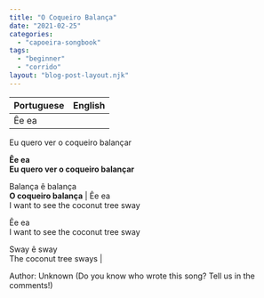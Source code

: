 ```yaml
---
title: "O Coqueiro Balança"
date: "2021-02-25"
categories: 
  - "capoeira-songbook"
tags: 
  - "beginner"
  - "corrido"
layout: "blog-post-layout.njk"
---
```


| Portuguese | English |
| --- | --- |
| Êe ea  
Eu quero ver o coqueiro balançar  
  
**Êe ea  
Eu quero ver o coqueiro balançar**  
  
Balança ê balança  
**O coqueiro balança** | Êe ea  
I want to see the coconut tree sway  
  
Êe ea  
I want to see the coconut tree sway  
  
Sway ê sway  
The coconut tree sways |

<figcaption>

Author: Unknown (Do you know who wrote this song? Tell us in the comments!)

</figcaption>
